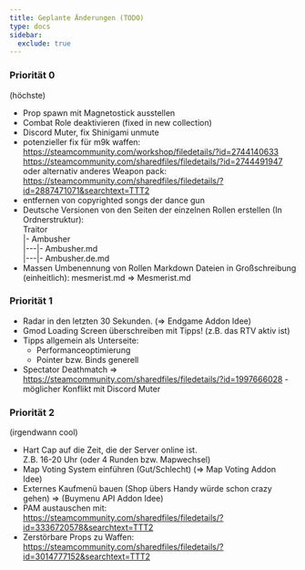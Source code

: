 ```yaml
---
title: Geplante Änderungen (TODO)
type: docs
sidebar:
  exclude: true
---
```


### Priorität 0

(höchste)

- Prop spawn mit Magnetostick ausstellen
- Combat Role deaktivieren (fixed in new collection)
- Discord Muter, fix Shinigami unmute
- potenzieller fix für m9k waffen:
  https://steamcommunity.com/workshop/filedetails/?id=2744140633
  https://steamcommunity.com/sharedfiles/filedetails/?id=2744491947
  oder alternativ anderes Weapon pack:
  https://steamcommunity.com/sharedfiles/filedetails/?id=2887471071&searchtext=TTT2
- entfernen von copyrighted songs der dance gun
- Deutsche Versionen von den Seiten der einzelnen Rollen erstellen (In Ordnerstruktur):  
  Traitor  
  |- Ambusher  
  |---|- Ambusher.md  
  |---|- Ambusher.de.md
- Massen Umbenennung von Rollen Markdown Dateien in Großschreibung (einheitlich):
  mesmerist.md => Mesmerist.md

### Priorität 1

- Radar in den letzten 30 Sekunden. (=> Endgame Addon Idee)
- Gmod Loading Screen überschreiben mit Tipps! (z.B. das RTV aktiv ist)
- Tipps allgemein als Unterseite:
  - Performanceoptimierung
  - Pointer bzw. Binds generell
- Spectator Deathmatch => https://steamcommunity.com/sharedfiles/filedetails/?id=1997666028 - möglicher Konflikt mit Discord Muter

### Priorität 2

(irgendwann cool)

- Hart Cap auf die Zeit, die der Server online ist.  
  Z.B. 16-20 Uhr (oder 4 Runden bzw. Mapwechsel)
- Map Voting System einführen (Gut/Schlecht) (=> Map Voting Addon Idee)
- Externes Kaufmenü bauen (Shop übers Handy würde schon crazy gehen) => (Buymenu API Addon Idee)
- PAM austauschen mit: https://steamcommunity.com/sharedfiles/filedetails/?id=3336720578&searchtext=TTT2
- Zerstörbare Props zu Waffen: https://steamcommunity.com/sharedfiles/filedetails/?id=3014777152&searchtext=TTT2

